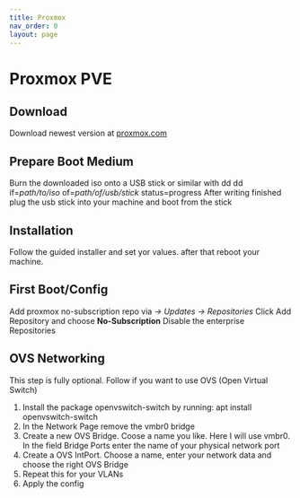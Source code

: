 ```yaml
---
title: Proxmox
nav_order: 0
layout: page
---
```

# Proxmox PVE
## Download
Download newest version at [proxmox.com](https://www.proxmox.com/de/downloads)

## Prepare Boot Medium
Burn the downloaded iso onto a USB stick or similar with dd
    dd if=_path/to/iso_ of=_path/of/usb/stick_ status=progress
After writing finished plug the usb stick into your machine and boot from the stick

## Installation
Follow the guided installer and set yor values. after that reboot your machine.

## First Boot/Config
Add proxmox no-subscription repo via _<your hostname> -> Updates -> Repositories_
Click Add Repository and choose **No-Subscription**
Disable the enterprise Repositories

## OVS Networking
This step is fully optional. Follow if you want to use OVS (Open Virtual Switch)
1. Install the package openvswitch-switch by running:
    apt install openvswitch-switch
2. In the Network Page remove the vmbr0 bridge
3. Create a new OVS Bridge. Coose a name you like. Here I will use vmbr0. In the field Bridge Ports enter the name of your physical network port
4. Create a OVS IntPort. Choose a name, enter your network data and choose the right OVS Bridge
5. Repeat this for your VLANs
6. Apply the config


